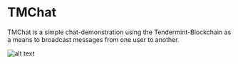 # TMChat
TMChat is a simple chat-demonstration using the Tendermint-Blockchain as a means to broadcast messages from one user to another.



![alt text](https://github.com/wolfposd/TMChat/raw/master/screenshots/screen1.png "screenshot")